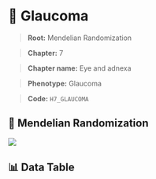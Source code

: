 # 🧪 Glaucoma

> **Root:** Mendelian Randomization

> **Chapter:** 7  

> **Chapter name:** Eye and adnexa

> **Phenotype:** Glaucoma  

> **Code:** `H7_GLAUCOMA`

## 🧬 Mendelian Randomization  

<img src="/MR/Figures/Forward/H7_GLAUCOMA.png"/>

## 📊 Data Table

<CsvTableMRF src="/MR/Data/Forward/H7_GLAUCOMA.csv"/>
